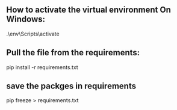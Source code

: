 ## How to activate the virtual environment On Windows:
.\env\Scripts\activate

## Pull the file from the requirements:
pip install -r requirements.txt

## save the packges in requirements
pip freeze > requirements.txt

